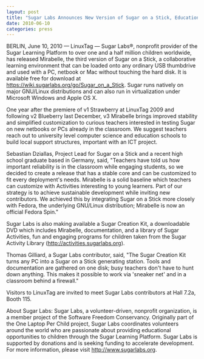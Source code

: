 ```yaml
---
layout: post
title: "Sugar Labs Announces New Version of Sugar on a Stick, Educational Software for Children"
date: 2010-06-10
categories: press
---
```



BERLIN, June 10, 2010 — LinuxTag — Sugar Labs®, nonprofit provider of the
Sugar Learning Platform to over one and a half million children worldwide, has
released Mirabelle, the third version of Sugar on a Stick, a collaborative
learning environment that can be loaded onto any ordinary USB thumbdrive and
used with a PC, netbook or Mac without touching the hard disk. It is available
free for download at <https://wiki.sugarlabs.org/go/Sugar_on_a_Stick>. Sugar
runs natively on major GNU/Linux distributions and can also run in
virtualization under Microsoft Windows and Apple OS X.

One year after the premiere of v1 Strawberry at LinuxTag 2009 and following v2
Blueberry last December, v3 Mirabelle brings improved stability and simplified
customization to curious teachers interested in testing Sugar on new netbooks
or PCs already in the classroom. We suggest teachers reach out to university
level computer science and education schools to build local support
structures, important with an ICT project.

Sebastian Dziallas, Project Lead for Sugar on a Stick and a recent high school
graduate based in Germany, said, "Teachers have told us how important
reliability is in the classroom while engaging students, so we decided to
create a release that has a stable core and can be customized to fit every
deployment's needs. Mirabelle is a solid baseline which teachers can customize
with Activities interesting to young learners. Part of our strategy is to
achieve sustainable development while inviting new contributors. We achieved
this by integrating Sugar on a Stick more closely with Fedora, the underlying
GNU/Linux distribution; Mirabelle is now an official Fedora Spin."

Sugar Labs is also making available a Sugar Creation Kit, a downloadable DVD
which includes Mirabelle, documentation, and a library of Sugar Activities,
fun and engaging programs for children taken from the Sugar Activity Library
(<http://activities.sugarlabs.org>).

Thomas Gilliard, a Sugar Labs contributor, said, "The Sugar Creation Kit turns
any PC into a Sugar on a Stick generating station. Tools and documentation are
gathered on one disk; busy teachers don't have to hunt down anything. This
makes it possible to work via 'sneaker net' and in a classroom behind a
firewall."

Visitors to LinuxTag are invited to meet Sugar Labs contributors at Hall 7.2a,
Booth 115.

About Sugar Labs: Sugar Labs, a volunteer-driven, nonprofit organization, is a
member project of the Software Freedom Conservancy. Originally part of the One
Laptop Per Child project, Sugar Labs coordinates volunteers around the world
who are passionate about providing educational opportunities to children
through the Sugar Learning Platform. Sugar Labs is supported by donations and
is seeking funding to accelerate development. For more information, please
visit <http://www.sugarlabs.org>.

